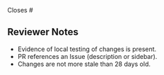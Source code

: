 Closes #

## Reviewer Notes

- Evidence of local testing of changes is present.
- PR references an Issue (description or sidebar).
- Changes are not more stale than 28 days old.
